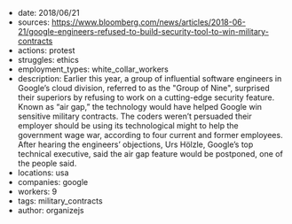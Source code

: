 - date: 2018/06/21
- sources: https://www.bloomberg.com/news/articles/2018-06-21/google-engineers-refused-to-build-security-tool-to-win-military-contracts
- actions: protest
- struggles: ethics
- employment_types: white_collar_workers
- description: Earlier this year, a group of influential software engineers in Google’s cloud division, referred to as the "Group of Nine", surprised their superiors by refusing to work on a cutting-edge security feature. Known as “air gap,” the technology would have helped Google win sensitive military contracts. The coders weren’t persuaded their employer should be using its technological might to help the government wage war, according to four current and former employees. After hearing the engineers’ objections, Urs Hölzle, Google’s top technical executive, said the air gap feature would be postponed, one of the people said. 
- locations: usa
- companies: google
- workers: 9
- tags: military_contracts
- author: organizejs

